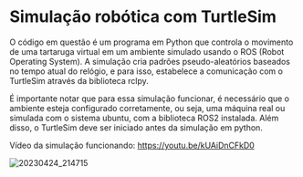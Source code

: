 # Simulação robótica com TurtleSim

O código em questão é um programa em Python que controla o movimento de uma tartaruga virtual em um
ambiente simulado usando o ROS (Robot Operating System). A simulação cria padrões pseudo-aleatórios
baseados no tempo atual do relógio, e para isso, estabelece a comunicação com o TurtleSim através da
biblioteca rclpy.

É importante notar que para essa simulação funcionar, é necessário que o ambiente esteja configurado
corretamente, ou seja, uma máquina real ou simulada com o sistema ubuntu, com a biblioteca ROS2
instalada. Além disso, o TurtleSim deve ser iniciado antes da simulação em python.

Vídeo da simulação funcionando:
https://youtu.be/kUAiDnCFkD0

![20230424_214715](https://user-images.githubusercontent.com/99210055/234151980-d8383d7b-45af-4703-9aaa-806d382e390d.jpg)
